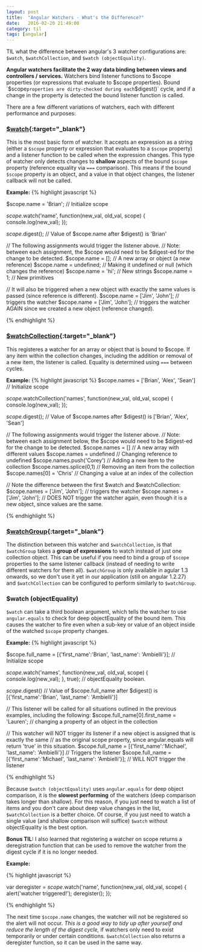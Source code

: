 ```yaml
---
layout: post
title:  "Angular Watchers - What's the Difference?"
date:   2016-02-20 21:49:00
category: til
tags: [angular]
---
```


TIL what the difference between angular's 3 watcher configurations are: `$watch`, `$watchCollection`, and `$watch (objectEquality)`.

__Angular watchers facilitate the 2 way data binding between views and controllers / services.__ Watchers bind listener functions to $scope properties (or expressions that evaluate to $scope properties). Bound `$scope` properties are dirty-checked during each `$digest()` cycle, and if a change in the property is detected the bound listener function is called.

There are a few different variations of watchers, each with different performance and purposes:

### [$watch][watch]{:target="_blank"}

This is the most basic form of watcher. It accepts an expression as a string (either a `$scope` property or expression that evaluates to a `$scope` property) and a listener function to be called when the expression changes. This type of watcher only detects changes to __shallow__ aspects of the bound `$scope` property (reference equality via `===` comparison). This means if the bound `$scope` property is an object, and a value in that object changes, the listener callback will not be called.

__Example:__
{% highlight javascript %}

$scope.name = 'Brian'; // Initialize scope

$scope.$watch('name', function(new_val, old_val, scope) {
	console.log(new_val);
});

$scope.$digest(); // Value of $scope.name after $digest() is 'Brian'

// The following assignments would trigger the listener above.
// Note: between each assignment, the $scope would need to be $digest-ed for the change to be detected.
$scope.name = []; // A new array or object (a new reference)
$scope.name = undefined; // Making it undefined or null (which changes the reference)
$scope.name = 'hi'; // New strings
$scope.name = 1; // New primitives

// It will also be triggered when a new object with exactly the same values is passed (since reference is different).
$scope.name = ['Jim', 'John']; // triggers the watcher
$scope.name = ['Jim', 'John']; // triggers the watcher AGAIN since we created a new object (reference changed).

{% endhighlight %}

### [$watchCollection][watch-collection]{:target="_blank"}

This registeres a watcher for an array or object that is bound to $scope. If any item within the collection changes, including the addition or removal of a new item, the listener is called. Equality is determined using `===` between cycles.

__Example:__
{% highlight javascript %}
$scope.names = ['Brian', 'Alex', 'Sean'] // Initialize scope

$scope.$watchCollection('names', function(new_val, old_val, scope) {
	console.log(new_val);
});

$scope.$digest(); // Value of $scope.names after $digest() is ['Brian', 'Alex', 'Sean']


// The following assignments would trigger the listener above.
// Note: between each assignment below, the $scope would need to be $digest-ed for the change to be detected.
$scope.names = [] // A new array with different values
$scope.names = undefined // Changing reference to undefined
$scope.names.push('Corey') // Adding a new item to the collection
$scope.names.splice(0,1) // Removing an item from the collection
$scope.names[0] = 'Chris' // Changing a value at an index of the collection

// Note the difference between the first $watch and $watchCollection:
$scope.names = ['Jim', 'John']; // triggers the watcher
$scope.names = ['Jim', 'John']; // DOES NOT trigger the watcher again, even though it is a new object, since values are the same.

{% endhighlight %}

### [$watchGroup][watch-group]{:target="_blank"}

The distinction between this watcher and `$watchCollection`, is that `$watchGroup` takes a **group of expressions** to watch instead of just one collection object. This can be useful if you need to bind a group of `$scope` properties to the same listener callback (instead of needing to write different watchers for them all). `$watchGroup` is only available in agular 1.3 onwards, so we don't use it yet in our application (still on angular 1.2.27) and `$watchCollection` can be configured to perform similarly to `$watchGroup`.

### $watch (objectEquality)

`$watch` can take a third boolean argument, which tells the watcher to use `angular.equals` to check for deep objectEquality of the bound item. This causes the watcher to fire even when a sub-key or value of an object inside of the watched `$scope` property changes.

__Example:__
{% highlight javascript %}

$scope.full_name = [{'first_name':'Brian', 'last_name': 'Ambielli'}]; // Initialize scope

$scope.$watch('names', function(new_val, old_val, scope) {
	console.log(new_val);
}, true); // objectEquality boolean.

$scope.$digest() // Value of $scope.full_name after $digest() is [{'first_name':'Brian', 'last_name': 'Ambielli'}]

// This listener will be called for all situations outlined in the previous examples, including the following:
$scope.full_name[0].first_name = 'Lauren'; // changing a property of an object in the collection

// This watcher will NOT trigger its listener if a new object is assigned that is exactly the same
// as the original scope property, since angular.equals will return 'true' in this situation.
$scope.full_name = [{'first_name':'Michael', 'last_name': 'Ambielli'}] // Triggers the listener
$scope.full_name = [{'first_name':'Michael', 'last_name': 'Ambielli'}]; // WILL NOT trigger the listener

{% endhighlight %}

Because `$watch (objectEquality)` uses `angular.equals` for deep object comparison, it is the __slowest performing__ of the watchers (deep comparison takes longer than shallow). For this reason, if you just need to watch a list of items and you don't care about deep value changes in the list, `$watchCollection` is a better choice. Of course, if you just need to watch a single value (and shallow comparison will suffice) `$watch` without objectEquality is the best option.

__Bonus TIL:__ I also learned that registering a watcher on scope returns a deregistration function that can be used to remove the watcher from the digest cycle if it is no longer needed.

__Example:__

{% highlight javascript %}

var deregister = $scope.$watch('name', function(new_val, old_val, scope) {
	alert('watcher triggered!');
	deregister();
});

{% endhighlight %}

The next time `$scope.name` changes, the watcher will not be registered so the alert will not occur. *This is a good way to tidy up after yourself and reduce the length of the digest cycle,* if watchers only need to exist temporarily or under certain conditions. `$watchCollection` also returns a deregister function, so it can be used in the same way.


[watch]: https://docs.angularjs.org/api/ng/type/$rootScope.Scope#$watch
[watch-collection]: https://docs.angularjs.org/api/ng/type/$rootScope.Scope#$watchCollection
[watch-group]: https://docs.angularjs.org/api/ng/type/$rootScope.Scope#$watchGroup

